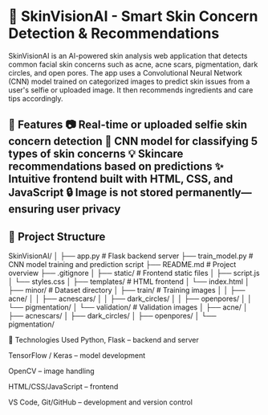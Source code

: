# 🌸 SkinVisionAI - Smart Skin Concern Detection & Recommendations

SkinVisionAI is an AI-powered skin analysis web application that detects common facial skin concerns such as acne, acne scars, pigmentation, dark circles, and open pores. The app uses a Convolutional Neural Network (CNN) model trained on categorized images to predict skin issues from a user's selfie or uploaded image. It then recommends ingredients and care tips accordingly.

🚀 Features
📷 Real-time or uploaded selfie skin concern detection
🧠 CNN model for classifying 5 types of skin concerns
💡 Skincare recommendations based on predictions
✨ Intuitive frontend built with HTML, CSS, and JavaScript
🔒 Image is not stored permanently—ensuring user privacy
---

## 📁 Project Structure
SkinVisionAI/
│
├── app.py                  # Flask backend server
├── train_model.py          # CNN model training and prediction script
├── README.md               # Project overview
├── .gitignore
│
├── static/                 # Frontend static files
│   ├── script.js
│   └── styles.css
│
├── templates/              # HTML frontend
│   └── index.html
│
├── minor/                  # Dataset directory
│   ├── train/              # Training images
│   │   ├── acne/
│   │   ├── acnescars/
│   │   ├── dark_circles/
│   │   ├── openpores/
│   │   └── pigmentation/
│   └── validation/         # Validation images
│       ├── acne/
│       ├── acnescars/
│       ├── dark_circles/
│       ├── openpores/
│       └── pigmentation/





🧪 Technologies Used
Python, Flask – backend and server

TensorFlow / Keras – model development

OpenCV – image handling

HTML/CSS/JavaScript – frontend

VS Code, Git/GitHub – development and version control

